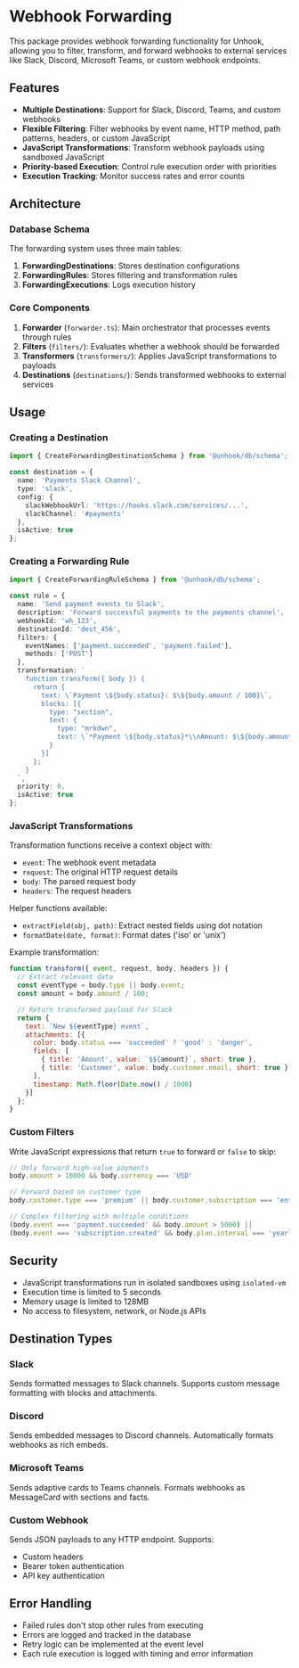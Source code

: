 # Webhook Forwarding

This package provides webhook forwarding functionality for Unhook, allowing you to filter, transform, and forward webhooks to external services like Slack, Discord, Microsoft Teams, or custom webhook endpoints.

## Features

- **Multiple Destinations**: Support for Slack, Discord, Teams, and custom webhooks
- **Flexible Filtering**: Filter webhooks by event name, HTTP method, path patterns, headers, or custom JavaScript
- **JavaScript Transformations**: Transform webhook payloads using sandboxed JavaScript
- **Priority-based Execution**: Control rule execution order with priorities
- **Execution Tracking**: Monitor success rates and error counts

## Architecture

### Database Schema

The forwarding system uses three main tables:

1. **ForwardingDestinations**: Stores destination configurations
2. **ForwardingRules**: Stores filtering and transformation rules
3. **ForwardingExecutions**: Logs execution history

### Core Components

1. **Forwarder** (`forwarder.ts`): Main orchestrator that processes events through rules
2. **Filters** (`filters/`): Evaluates whether a webhook should be forwarded
3. **Transformers** (`transformers/`): Applies JavaScript transformations to payloads
4. **Destinations** (`destinations/`): Sends transformed webhooks to external services

## Usage

### Creating a Destination

```typescript
import { CreateForwardingDestinationSchema } from '@unhook/db/schema';

const destination = {
  name: 'Payments Slack Channel',
  type: 'slack',
  config: {
    slackWebhookUrl: 'https://hooks.slack.com/services/...',
    slackChannel: '#payments'
  },
  isActive: true
};
```

### Creating a Forwarding Rule

```typescript
import { CreateForwardingRuleSchema } from '@unhook/db/schema';

const rule = {
  name: 'Send payment events to Slack',
  description: 'Forward successful payments to the payments channel',
  webhookId: 'wh_123',
  destinationId: 'dest_456',
  filters: {
    eventNames: ['payment.succeeded', 'payment.failed'],
    methods: ['POST']
  },
  transformation: `
    function transform({ body }) {
      return {
        text: \`Payment \${body.status}: $\${body.amount / 100}\`,
        blocks: [{
          type: "section",
          text: {
            type: "mrkdwn",
            text: \`*Payment \${body.status}*\\nAmount: $\${body.amount / 100}\\nCustomer: \${body.customer.email}\`
          }
        }]
      };
    }
  `,
  priority: 0,
  isActive: true
};
```

### JavaScript Transformations

Transformation functions receive a context object with:

- `event`: The webhook event metadata
- `request`: The original HTTP request details
- `body`: The parsed request body
- `headers`: The request headers

Helper functions available:
- `extractField(obj, path)`: Extract nested fields using dot notation
- `formatDate(date, format)`: Format dates ('iso' or 'unix')

Example transformation:

```javascript
function transform({ event, request, body, headers }) {
  // Extract relevant data
  const eventType = body.type || body.event;
  const amount = body.amount / 100;

  // Return transformed payload for Slack
  return {
    text: `New ${eventType} event`,
    attachments: [{
      color: body.status === 'succeeded' ? 'good' : 'danger',
      fields: [
        { title: 'Amount', value: `$${amount}`, short: true },
        { title: 'Customer', value: body.customer.email, short: true }
      ],
      timestamp: Math.floor(Date.now() / 1000)
    }]
  };
}
```

### Custom Filters

Write JavaScript expressions that return `true` to forward or `false` to skip:

```javascript
// Only forward high-value payments
body.amount > 10000 && body.currency === 'USD'

// Forward based on customer type
body.customer.type === 'premium' || body.customer.subscription === 'enterprise'

// Complex filtering with multiple conditions
(body.event === 'payment.succeeded' && body.amount > 5000) ||
(body.event === 'subscription.created' && body.plan.interval === 'yearly')
```

## Security

- JavaScript transformations run in isolated sandboxes using `isolated-vm`
- Execution time is limited to 5 seconds
- Memory usage is limited to 128MB
- No access to filesystem, network, or Node.js APIs

## Destination Types

### Slack
Sends formatted messages to Slack channels. Supports custom message formatting with blocks and attachments.

### Discord
Sends embedded messages to Discord channels. Automatically formats webhooks as rich embeds.

### Microsoft Teams
Sends adaptive cards to Teams channels. Formats webhooks as MessageCard with sections and facts.

### Custom Webhook
Sends JSON payloads to any HTTP endpoint. Supports:
- Custom headers
- Bearer token authentication
- API key authentication

## Error Handling

- Failed rules don't stop other rules from executing
- Errors are logged and tracked in the database
- Retry logic can be implemented at the event level
- Each rule execution is logged with timing and error information